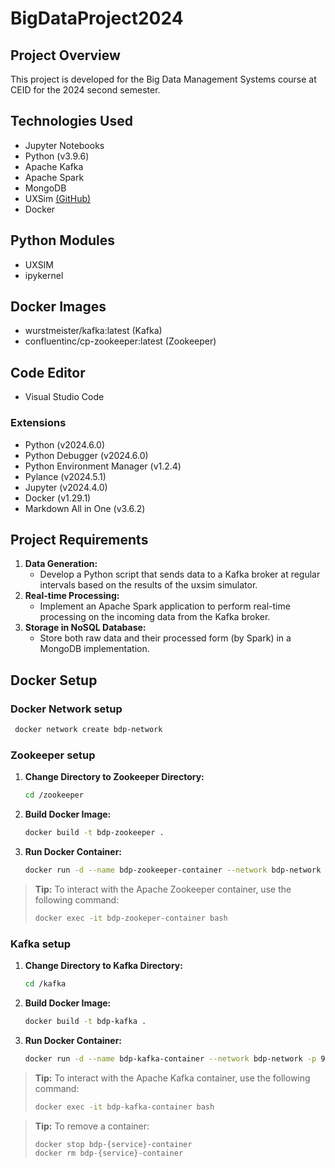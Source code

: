 # BigDataProject2024

## Project Overview

This project is developed for the Big Data Management Systems course at CEID for the 2024 second semester.

## Technologies Used

- Jupyter Notebooks
- Python (v3.9.6)
- Apache Kafka
- Apache Spark
- MongoDB
- UXSim [(GitHub)](https://github.com/toruseo/UXsim)
- Docker

## Python Modules

- UXSIM
- ipykernel

## Docker Images

- wurstmeister/kafka:latest (Kafka)
- confluentinc/cp-zookeeper:latest (Zookeeper)

## Code Editor

- Visual Studio Code

### Extensions

- Python (v2024.6.0)
- Python Debugger (v2024.6.0)
- Python Environment Manager (v1.2.4)
- Pylance (v2024.5.1)
- Jupyter (v2024.4.0)
- Docker (v1.29.1)
- Markdown All in One (v3.6.2)

## Project Requirements

1. **Data Generation:**
   - Develop a Python script that sends data to a Kafka broker at regular intervals based on the results of the uxsim simulator.
2. **Real-time Processing:**
   - Implement an Apache Spark application to perform real-time processing on the incoming data from the Kafka broker.
3. **Storage in NoSQL Database:**
   - Store both raw data and their processed form (by Spark) in a MongoDB implementation.

## Docker Setup

### Docker Network setup

```bash
 docker network create bdp-network
```

### Zookeeper setup

1. **Change Directory to Zookeeper Directory:**

   ```bash
   cd /zookeeper
   ```

2. **Build Docker Image:**

   ```bash
   docker build -t bdp-zookeeper .
   ```

3. **Run Docker Container:**
   ```bash
   docker run -d --name bdp-zookeeper-container --network bdp-network bdp-zookeeper
   ```

> **Tip:** To interact with the Apache Zookeeper container, use the following command:
>
> ```bash
> docker exec -it bdp-zookeper-container bash
> ```

### Kafka setup

1. **Change Directory to Kafka Directory:**

   ```bash
   cd /kafka
   ```

2. **Build Docker Image:**

   ```bash
   docker build -t bdp-kafka .
   ```

3. **Run Docker Container:**

   ```bash
   docker run -d --name bdp-kafka-container --network bdp-network -p 9092:9092 bdp-kafka
   ```

> **Tip:** To interact with the Apache Kafka container, use the following command:
>
> ```bash
> docker exec -it bdp-kafka-container bash
> ```

> **Tip:** To remove a container:
>
> ```bash
> docker stop bdp-{service}-container
> docker rm bdp-{service}-container
> ```

